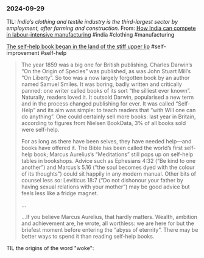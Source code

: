 ### 2024-09-29

TIL: _India’s clothing and textile industry is the third-largest sector by employment, after farming and construction._ From: [How India can compete in labour-intensive manufacturing](https://www.economist.com/asia/2024/09/26/how-india-can-compete-in-labour-intensive-manufacturing) #india #clothing #manufacturing

[The self-help book began in the land of the stiff upper lip](https://www.economist.com/britain/2024/09/23/the-self-help-book-began-in-the-land-of-the-stiff-upper-lip) #self-improvement #self-help

> The year 1859 was a big one for British publishing. Charles Darwin’s “On the Origin of Species” was published, as was John Stuart Mill’s “On Liberty”. So too was a now largely forgotten book by an author named Samuel Smiles. It was boring, badly written and critically panned: one writer called books of its sort “the silliest ever known”. Naturally, readers loved it. It outsold Darwin, popularised a new term and in the process changed publishing for ever. It was called “Self-Help” and its aim was simple: to teach readers that “with Will one can do anything”. One could certainly sell more books: last year in Britain, according to figures from Nielsen BookData, 3% of all books sold were self-help.
> 
> For as long as there have been selves, they have needed help—and books have offered it. The Bible has been called the world’s first self-help book; Marcus Aurelius’s “Meditations” still pops up on self-help tables in bookshops. Advice such as Ephesians 4:32 (“Be kind to one another”) and Marcus’s 5.16 (“the soul becomes dyed with the colour of its thoughts”) could sit happily in any modern manual. Other bits of counsel less so: Leviticus 18:7 (“Do not dishonour your father by having sexual relations with your mother”) may be good advice but feels less like a fridge magnet.
> 
> …
> 
> …If you believe Marcus Aurelius, that hardly matters. Wealth, ambition and achievement are, he wrote, all worthless: we are here for but the briefest moment before entering the “abyss of eternity”. There may be better ways to spend it than reading self-help books.

TIL the origins of the word "woke": 
